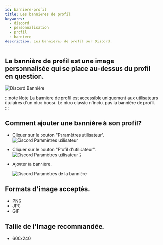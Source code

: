 ```yaml
---
id: banniere-profil
title: Les bannières de profil
keywords:
  - discord
  - personnalisation
  - profil
  - banniere
description: Les bannières de profil sur Discord.
---
```

## La bannière de profil est une image personnalisée qui se place au-dessus du profil en question.
![Discord  Bannière](https://i.discord.fr/oZe.png)

:::note Note 
La bannière de profil est accessible uniquement aux utilisateurs titulaires d'un nitro boost. Le nitro classic n'inclut pas la bannière de profil. 
:::

## Comment ajouter une bannière à son profil?
- Cliquer sur le bouton "Paramètres utilisateur".
![Discord  Paramètres utilisateur](https://i.discord.fr/Vgq.png)

- Cliquer sur le bouton "Profil d'utilisateur".
![Discord  Paramètres utilisateur 2](https://i.discord.fr/lT3.png)

- Ajouter la bannière.

    ![Discord  Paramètres de la bannière](https://i.discord.fr/uni.png)

## Formats d'image acceptés.
- PNG
- JPG
- GIF

## Taille de l'image recommandée.
- 600x240
